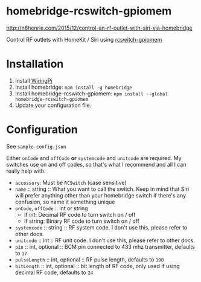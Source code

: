 # homebridge-rcswitch-gpiomem

<http://n8henrie.com/2015/12/control-an-rf-outlet-with-siri-via-homebridge>

Control RF outlets with HomeKit / Siri using
[rcswitch-gpiomem](https://github.com/n8henrie/node-rcswitch-gpiomem)

# Installation

1. Install [WiringPi](https://projects.drogon.net/raspberry-pi/wiringpi/download-and-install/)
1. Install homebridge: `npm install -g homebridge`
1. Install homebridge-rcswitch-gpiomem: `npm install --global
   homebridge-rcswitch-gpiomem`
1. Update your configuration file.

# Configuration

See `sample-config.json`

Either `onCode` and `offCode` **or** `systemcode` and `unitcode` are required.
My switches use on and off codes, so that's what I recommend and all I can
really help with.

- `accessory`: Must be `RCSwitch` (case sensitive)
- `name` :: string :: What you want to call the switch. Keep in mind
  that Siri will prefer anything other than your homebridge switch if there's
  any confusion, so name it something unique
- `onCode`, `offCode` :: int or string
    - If int: Decimal RF code to turn switch on / off
    - If string: Binary RF code to turn switch on / off
- `systemcode` :: string :: RF system code. I don't use this, please
  refer to other docs.
- `unitcode` ::  int :: RF unit code. I don't use this, please refer
  to other docs.
- `pin` :: int, optional :: BCM pin connected to 433 mhz transmitter, defaults
  to `17`
- `pulseLength` :: int, optional :: RF pulse length, defaults to `190`
- `bitLength` :: int, optional :: bit length of RF code, only used if using
  decimal RF code, defaults to `24`
